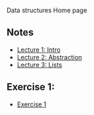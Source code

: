 Data structures Home page

## Notes
* [Lecture 1: Intro](1-14-2025.md)
* [Lecture 2: Abstraction](1-16-2025.md)
* [Lecture 3: Lists](Lecture3.md)

## Exercise 1:
* [Exercise 1](Exercise1.md)